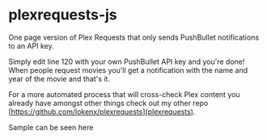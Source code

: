 # plexrequests-js
One page version of Plex Requests that only sends PushBullet notifications to an API key.

Simply edit line 120 with your own PushBullet API key and you're done! When people request movies you'll get a notification with the name and year of the movie and that's it.

For a more automated process that will cross-check Plex content you already have amongst other things check out my other repo [https://github.com/lokenx/plexrequests](plexrequests).

Sample can be seen here
